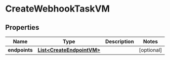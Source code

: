 

# CreateWebhookTaskVM


## Properties

| Name | Type | Description | Notes |
|------------ | ------------- | ------------- | -------------|
|**endpoints** | [**List&lt;CreateEndpointVM&gt;**](CreateEndpointVM.md) |  |  [optional] |



